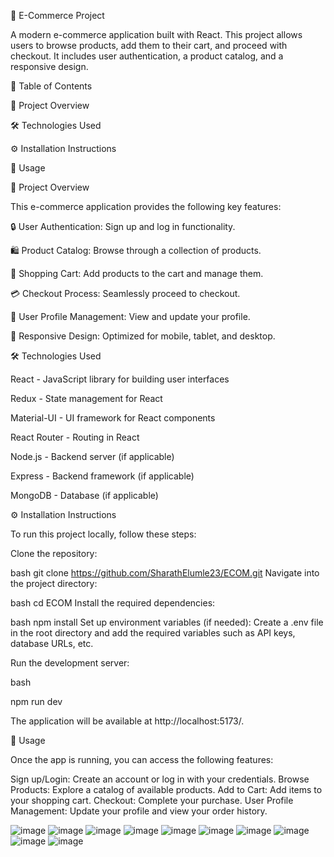 🌟 E-Commerce Project

A modern e-commerce application built with React. This project allows users to browse products, add them to their cart, and proceed with checkout. It includes user authentication, a product catalog, and a responsive design.

📜 Table of Contents

📖 Project Overview

🛠️ Technologies Used

⚙️ Installation Instructions

🚀 Usage

📖 Project Overview

This e-commerce application provides the following key features:

🔒 User Authentication: Sign up and log in functionality.

🛍️ Product Catalog: Browse through a collection of products.

🛒 Shopping Cart: Add products to the cart and manage them.

💳 Checkout Process: Seamlessly proceed to checkout.

👤 User Profile Management: View and update your profile.

📱 Responsive Design: Optimized for mobile, tablet, and desktop.

🛠️ Technologies Used

React - JavaScript library for building user interfaces

Redux - State management for React

Material-UI - UI framework for React components

React Router - Routing in React

Node.js - Backend server (if applicable)

Express - Backend framework (if applicable)

MongoDB - Database (if applicable)

⚙️ Installation Instructions

To run this project locally, follow these steps:

Clone the repository:

bash
git clone https://github.com/SharathElumle23/ECOM.git
Navigate into the project directory:

bash
cd ECOM
Install the required dependencies:

bash
npm install
Set up environment variables (if needed):
Create a .env file in the root directory and add the required variables such as API keys, database URLs, etc.

Run the development server:

bash

npm run dev

The application will be available at http://localhost:5173/.

🚀 Usage

Once the app is running, you can access the following features:

Sign up/Login: Create an account or log in with your credentials.
Browse Products: Explore a catalog of available products.
Add to Cart: Add items to your shopping cart.
Checkout: Complete your purchase.
User Profile Management: Update your profile and view your order history.


![image](https://github.com/user-attachments/assets/a4532f49-1a5f-47c7-b6e3-3034d5d85822)
![image](https://github.com/user-attachments/assets/39d5ac90-4efc-4dad-886e-b842ac87cb76)
![image](https://github.com/user-attachments/assets/f9b4f253-a04d-4557-9dbb-7fcef430d714)
![image](https://github.com/user-attachments/assets/8215cf0c-b7c4-4998-9424-0bcf7264b66a)
![image](https://github.com/user-attachments/assets/59cfb4b4-122a-4263-b013-6aa0760958a7)
![image](https://github.com/user-attachments/assets/a8467c40-16ac-47e0-872a-9a165e9a6ccf)
![image](https://github.com/user-attachments/assets/0b16d339-9312-4732-94df-4c6ca06809b8)
![image](https://github.com/user-attachments/assets/3b39ec8e-a39b-4992-9784-3e3ac3ed6605)
![image](https://github.com/user-attachments/assets/f0044b7a-c71f-4173-aaa1-e4080602e963)
![image](https://github.com/user-attachments/assets/11c679fc-05d2-4f11-8bc8-7056a103bea6)










